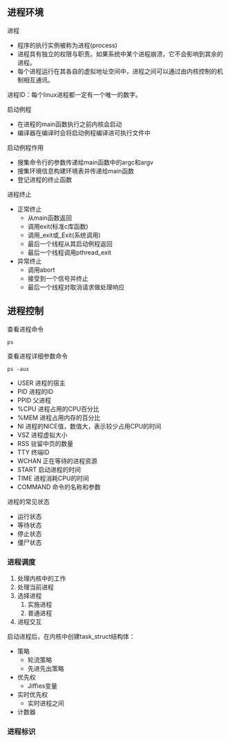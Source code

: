 ## 进程环境
进程

* 程序的执行实例被称为进程(process)
* 进程具有独立的权限与职责。如果系统中某个进程崩溃，它不会影响到其余的进程。
* 每个进程运行在其各自的虚拟地址空间中，进程之间可以通过由内核控制的机制相互通讯。  

进程ID：每个linux进程都一定有一个唯一的数字。

启动例程

* 在进程的main函数执行之前内核会启动
* 编译器在编译时会将启动例程编译进可执行文件中

启动例程作用

* 搜集命令行的参数传递给main函数中的argc和argv
* 搜集环境信息构建环境表并传递给main函数
* 登记进程的终止函数

进程终止

* 正常终止
    * 从main函数返回
    * 调用exit(标准c库函数)
    * 调用_exit或_Exit(系统调用)
    * 最后一个线程从其启动例程返回
    * 最后一个线程调用pthread_exit
* 异常终止
    * 调用abort
    * 接受到一个信号并终止
    * 最后一个线程对取消请求做处理响应

## 进程控制
查看进程命令
```
ps
```
查看进程详细参数命令
```
ps -aux
```

* USER 进程的宿主
* PID 进程的ID
* PPID 父进程
* %CPU 进程占用的CPU百分比
* %MEM 进程占用内存的百分比
* NI 进程的NICE值，数值大，表示较少占用CPU的时间
* VSZ 进程虚拟大小
* RSS 驻留中页的数量
* TTY 终端ID
* WCHAN 正在等待的进程资源
* START 启动进程的时间
* TIME 进程消耗CPU的时间
* COMMAND 命令的名称和参数

进程的常见状态

* 运行状态
* 等待状态
* 停止状态
* 僵尸状态

### 进程调度

1. 处理内核中的工作
2. 处理当前进程
3. 选择进程
    1. 实施进程
    2. 普通进程
4. 进程交互

启动进程后，在内核中创建task_struct结构体：

* 策略
    * 轮流策略
    * 先进先出策略
* 优先权
    * Jiffies变量
* 实时优先权
    * 实时进程之间
* 计数器

### 进程标识
